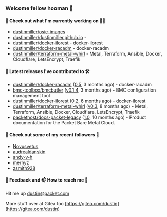 ### Welcome fellow hooman 👋

#### 🌱 Check out what I'm currently working on 👤🤖

- [dustinmiller/osie-images](https://github.com/dustinmiller/osie-images) - 
- [dustinmiller/dustinmiller.github.io](https://github.com/dustinmiller/dustinmiller.github.io) - 
- [dustinmiller/docker-ilorest](https://github.com/dustinmiller/docker-ilorest) - docker-ilorest
- [dustinmiller/docker-racadm](https://github.com/dustinmiller/docker-racadm) - docker-racadm
- [dustinmiller/terraform-metal-whirl](https://github.com/dustinmiller/terraform-metal-whirl) - Metal, Terraform, Ansible, Docker, Cloudflare, LetsEncrypt, Traefik

#### 🔭 Latest releases I've contributed to 🛠️

- [dustinmiller/docker-racadm](https://github.com/dustinmiller/docker-racadm) ([0.5](https://github.com/dustinmiller/docker-racadm/releases/tag/0.5), 3 months ago) - docker-racadm
- [bmc-toolbox/bmcbutler](https://github.com/bmc-toolbox/bmcbutler) ([v0.1.4](https://github.com/bmc-toolbox/bmcbutler/releases/tag/v0.1.4), 3 months ago) - BMC configuration management tool
- [dustinmiller/docker-ilorest](https://github.com/dustinmiller/docker-ilorest) ([0.2](https://github.com/dustinmiller/docker-ilorest/releases/tag/0.2), 6 months ago) - docker-ilorest
- [dustinmiller/terraform-metal-whirl](https://github.com/dustinmiller/terraform-metal-whirl) ([v0.3](https://github.com/dustinmiller/terraform-metal-whirl/releases/tag/v0.3), 8 months ago) - Metal, Terraform, Ansible, Docker, Cloudflare, LetsEncrypt, Traefik
- [packethost/docs-packet-legacy](https://github.com/packethost/docs-packet-legacy) ([1.0](https://github.com/packethost/docs-packet-legacy/releases/tag/1.0), 10 months ago) - Product documentation for the Packet Bare Metal Cloud.

#### 👯 Check out some of my recent followers 🥳

- [Novusvetus](https://github.com/Novusvetus)
- [audrealdanskin](https://github.com/audrealdanskin)
- [andy-v-h](https://github.com/andy-v-h)
- [merhyz](https://github.com/merhyz)
- [zsmith928](https://github.com/zsmith928)

#### 💬 Feedback and 📫 How to reach me 🎉

Hit me up <dustin@packet.com>

More stuff over at Gitea too [https://gitea.com/dustin](https://gitea.com/dustin)
